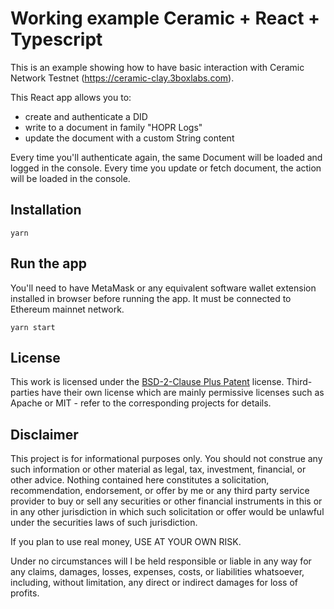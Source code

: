 # Working example Ceramic + React + Typescript

This is an example showing how to have basic interaction with Ceramic Network Testnet (https://ceramic-clay.3boxlabs.com).

This React app allows you to:

- create and authenticate a DID
- write to a document in family "HOPR Logs"
- update the document with a custom String content

Every time you'll authenticate again, the same Document will be loaded and logged in the console.
Every time you update or fetch document, the action will be loaded in the console.

## Installation

`yarn`

## Run the app

You'll need to have MetaMask or any equivalent software wallet extension installed in browser before running the app.
It must be connected to Ethereum mainnet network.

`yarn start`

## License

This work is licensed under the [BSD-2-Clause Plus Patent](https://spdx.org/licenses/BSD-2-Clause-Patent.html) license.
Third-parties have their own license which are mainly permissive licenses such as Apache or MIT - refer to the corresponding projects for details.

## Disclaimer

This project is for informational purposes only. You should not construe any such information or other material as legal, tax, investment, financial, or other advice. Nothing contained here constitutes a solicitation, recommendation, endorsement, or offer by me or any third party service provider to buy or sell any securities or other financial instruments in this or in any other jurisdiction in which such solicitation or offer would be unlawful under the securities laws of such jurisdiction.

If you plan to use real money, USE AT YOUR OWN RISK.

Under no circumstances will I be held responsible or liable in any way for any claims, damages, losses, expenses, costs, or liabilities whatsoever, including, without limitation, any direct or indirect damages for loss of profits.

